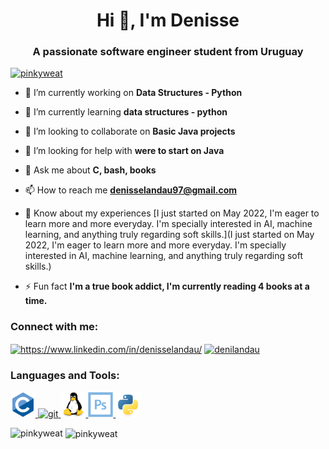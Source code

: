 <h1 align="center">Hi 👋, I'm Denisse</h1>
<h3 align="center">A passionate software engineer student from Uruguay</h3>

<p align="left"> <a href="https://github.com/ryo-ma/github-profile-trophy"><img src="https://github-profile-trophy.vercel.app/?username=pinkyweat" alt="pinkyweat" /></a> </p>

- 🔭 I’m currently working on **Data Structures - Python**

- 🌱 I’m currently learning **data structures - python**

- 👯 I’m looking to collaborate on **Basic Java projects**

- 🤝 I’m looking for help with **were to start on Java**

- 💬 Ask me about **C, bash, books**

- 📫 How to reach me **denisselandau97@gmail.com**

- 📄 Know about my experiences [I just started on May 2022, I'm eager to learn more and more everyday. I'm specially interested in AI, machine learning, and anything truly regarding soft skills.](I just started on May 2022, I'm eager to learn more and more everyday. I'm specially interested in AI, machine learning, and anything truly regarding soft skills.)

- ⚡ Fun fact **I'm a true book addict, I'm currently reading 4 books at a time.**

<h3 align="left">Connect with me:</h3>
<p align="left">
<a href="https://linkedin.com/in/https://www.linkedin.com/in/denisselandau/" target="blank"><img align="center" src="https://raw.githubusercontent.com/rahuldkjain/github-profile-readme-generator/master/src/images/icons/Social/linked-in-alt.svg" alt="https://www.linkedin.com/in/denisselandau/" height="30" width="40" /></a>
<a href="https://instagram.com/denilandau" target="blank"><img align="center" src="https://raw.githubusercontent.com/rahuldkjain/github-profile-readme-generator/master/src/images/icons/Social/instagram.svg" alt="denilandau" height="30" width="40" /></a>
</p>

<h3 align="left">Languages and Tools:</h3>
<p align="left"> <a href="https://www.cprogramming.com/" target="_blank" rel="noreferrer"> <img src="https://raw.githubusercontent.com/devicons/devicon/master/icons/c/c-original.svg" alt="c" width="40" height="40"/> </a> <a href="https://git-scm.com/" target="_blank" rel="noreferrer"> <img src="https://www.vectorlogo.zone/logos/git-scm/git-scm-icon.svg" alt="git" width="40" height="40"/> </a> <a href="https://www.linux.org/" target="_blank" rel="noreferrer"> <img src="https://raw.githubusercontent.com/devicons/devicon/master/icons/linux/linux-original.svg" alt="linux" width="40" height="40"/> </a> <a href="https://www.photoshop.com/en" target="_blank" rel="noreferrer"> <img src="https://raw.githubusercontent.com/devicons/devicon/master/icons/photoshop/photoshop-line.svg" alt="photoshop" width="40" height="40"/> </a> <a href="https://www.python.org" target="_blank" rel="noreferrer"> <img src="https://raw.githubusercontent.com/devicons/devicon/master/icons/python/python-original.svg" alt="python" width="40" height="40"/> </a> </p>

<p><img align="left" src="https://github-readme-stats.vercel.app/api/top-langs?username=pinkyweat&show_icons=true&locale=en&layout=compact" alt="pinkyweat" /></p>

<p>&nbsp;<img align="center" src="https://github-readme-stats.vercel.app/api?username=pinkyweat&show_icons=true&locale=en" alt="pinkyweat" /></p>

